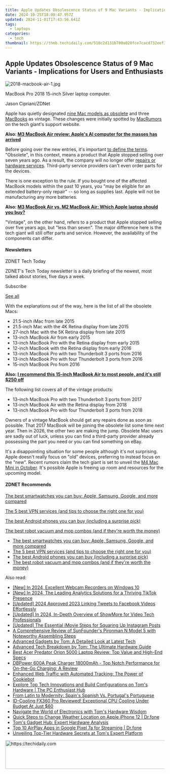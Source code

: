 ```yaml
---
title: Apple Updates Obsolescence Status of 9 Mac Variants - Implications for Users and Enthusiasts
date: 2024-10-25T18:00:47.957Z
updated: 2024-11-01T17:43:56.641Z
tags:
  - laptops
categories:
  - tech
thumbnail: https://thmb.techidaily.com/518c2d131b700a020fce7cacd732eef38c6bf9388dea5d5963d4cc5e8d601321.jpg
---
```


## Apple Updates Obsolescence Status of 9 Mac Variants - Implications for Users and Enthusiasts

![2018-macbook-air-1.jpg](https://www.zdnet.com/a/img/resize/b61bfecc1dbd24a80b1e98b520e8c46c9dd4c681/2019/10/09/2922862e-34ba-4a79-b8ae-5d2efa7f2944/macbook-pro.jpg?auto=webp&width=1280)

MacBook Pro 2018 15-inch Silver laptop computer.

Jason Cipriani/ZDNet

Apple has quietly designated [nine Mac models as obsolete](https://support.apple.com/en-us/102772) and three [MacBooks](https://www.zdnet.com/article/best-mac/) as vintage. These changes were initially spotted by [MacRumors](https://www.macrumors.com/2024/09/23/apple-adds-12-macs-to-vintage-obsolete-lists-ob/) on the tech giant's support website.

**Also: [M3 MacBook Air review: Apple's AI computer for the masses has arrived](https://www.zdnet.com/article/m3-macbook-air-review/)**

Before going over the new entries, it's important [to define the terms](https://www.zdnet.com/article/apple-says-your-device-may-now-be-vintage-or-obsolete-heres-why-and-what-that-means/). "Obsolete", in this context, means a product that Apple stopped selling over seven years ago. As a result, the company will no longer offer [repairs or hardware services](https://www.zdnet.com/article/broken-iphone-or-macbook-apple-expands-self-service-repair-so-you-can-fix-them-at-home/). Third-party service providers can't even order parts for the devices.

There is one exception to the rule. If you bought one of the affected MacBook models within the past 10 years, you "may be eligible for an extended battery-only repair" -- so long as supplies last. Apple will not be manufacturing any more batteries.

**Also: [M3 MacBook Air vs. M2 MacBook Air: Which Apple laptop should you buy?](https://www.zdnet.com/article/m3-macbook-air-vs-m2-macbook-air/)**

"Vintage", on the other hand, refers to a product that Apple stopped selling over five years ago, but "less than seven". The major difference here is the tech giant will still offer parts and service. However, the availability of the components can differ.

#### Newsletters

ZDNET Tech Today

ZDNET's Tech Today newsletter is a daily briefing of the newest, most talked about stories, five days a week.

 Subscribe

[See all](https://www.zdnet.com/newsletters/)

With the explanations out of the way, here is the list of all the obsolete Macs:

* 21.5-inch iMac from late 2015
* 21.5-inch Mac with the 4K Retina display from late 2015
* 27-inch Mac with the 5K Retina display from late 2015
* 13-inch MacBook Air from early 2015
* 13-inch MacBook Pro with the Retina display from early 2015
* 12-inch MacBook with the Retina display from early 2016
* 13-inch MacBook Pro with two Thunderbolt 3 ports from 2016
* 13-inch MacBook Pro with four Thunderbolt 3 ports from 2016
* 15-inch MacBook Pro from 2016

**Also: [I recommend this 15-inch MacBook Air to most people, and it's still $250 off](https://www.zdnet.com/article/i-recommend-this-15-inch-macbook-air-to-most-people-and-its-still-250-off/)**

The following list covers all of the vintage products:

* 13–inch MacBook Pro with two Thunderbolt 3 ports from 2017
* 13-inch MacBook Air with the Retina display from 2018
* 13-inch MacBook Pro with four Thunderbolt 3 ports from 2018

Owners of a vintage MacBook should get any repairs done as soon as possible. That 2017 MacBook will be joining the obsolete list some time next year. Then in 2026, the other two are making the jump. Obsolete Mac users are sadly out of luck, unless you can find a third-party provider already possessing the part you need or you can find something on eBay.

It's a disappointing situation for some people although it's not surprising. Apple doesn't really focus on "old" devices, preferring to instead focus on the "new". Recent rumors claim the tech giant is set to unveil the [M4 Mac Mini in October](https://www.zdnet.com/article/the-one-mac-studio-feature-keeping-me-from-buying-a-new-m4-mac-mini-this-fall/). It's possible Apple is freeing up room and resources for the upcoming model.

#### **ZDNET** Recommends

[The best smartwatches you can buy: Apple, Samsung, Google, and more compared](https://www.zdnet.com/article/best-smartwatch/ "The best smartwatches you can buy: Apple, Samsung, Google, and more compared")

[The 5 best VPN services (and tips to choose the right one for you)](https://www.zdnet.com/article/best-vpn/ "The 5 best VPN services (and tips to choose the right one for you)")

[The best Android phones you can buy (including a surprise pick)](https://www.zdnet.com/article/best-android-phone/ "The best Android phones you can buy (including a surprise pick)")

[The best robot vacuum and mop combos (and if they're worth the money)](https://www.zdnet.com/article/best-robot-vacuum-mop/ "The best robot vacuum and mop combos (and if they're worth the money)")

* [The best smartwatches you can buy: Apple, Samsung, Google, and more compared](https://www.zdnet.com/article/best-smartwatch/ "The best smartwatches you can buy: Apple, Samsung, Google, and more compared")
* [The 5 best VPN services (and tips to choose the right one for you)](https://www.zdnet.com/article/best-vpn/ "The 5 best VPN services (and tips to choose the right one for you)")
* [The best Android phones you can buy (including a surprise pick)](https://www.zdnet.com/article/best-android-phone/ "The best Android phones you can buy (including a surprise pick)")
* [The best robot vacuum and mop combos (and if they're worth the money)](https://www.zdnet.com/article/best-robot-vacuum-mop/ "The best robot vacuum and mop combos (and if they're worth the money)")

<ins class="adsbygoogle"
     style="display:block"
     data-ad-format="autorelaxed"
     data-ad-client="ca-pub-7571918770474297"
     data-ad-slot="1223367746"></ins>

<ins class="adsbygoogle"
     style="display:block"
     data-ad-client="ca-pub-7571918770474297"
     data-ad-slot="8358498916"
     data-ad-format="auto"
     data-full-width-responsive="true"></ins>

<span class="atpl-alsoreadstyle">Also read:</span>
<div><ul>
<li><a href="https://desktop-recording.techidaily.com/new-in-2024-excellent-webcam-recorders-on-windows-10/"><u>[New] In 2024, Excellent Webcam Recorders on Windows 10</u></a></li>
<li><a href="https://tiktok-clips.techidaily.com/new-in-2024-the-leading-analytics-solutions-for-a-thriving-tiktok-presence/"><u>[New] In 2024, The Leading Analytics Solutions for a Thriving TikTok Presence</u></a></li>
<li><a href="https://twitter-videos.techidaily.com/updated-2024-approved-2023-linking-tweets-to-facebook-videos-effortlessly/"><u>[Updated] 2024 Approved 2023 Linking Tweets to Facebook Videos Effortlessly</u></a></li>
<li><a href="https://screen-sharing-recording.techidaily.com/updated-in-2024-in-depth-overview-of-showmore-for-video-tech-professionals/"><u>[Updated] In 2024, In-Depth Overview of ShowMore for Video Tech Professionals</u></a></li>
<li><a href="https://instagram-video-recordings.techidaily.com/updated-the-essential-imovie-steps-for-squaring-up-instagram-posts/"><u>[Updated] The Essential iMovie Steps for Squaring Up Instagram Posts</u></a></li>
<li><a href="https://hardware-reviews.techidaily.com/a-comprehensive-review-of-sunfounders-pironman-n-model-5-with-noteworthy-assembling-steps/"><u>A Comprehensive Review of SunFounder's Pironman N Model 5 with Noteworthy Assembling Steps</u></a></li>
<li><a href="https://hardware-reviews.techidaily.com/advanced-gadgets-by-tom-a-detailed-look-at-latest-tech/"><u>Advanced Gadgets by Tom: A Detailed Look at Latest Tech</u></a></li>
<li><a href="https://hardware-reviews.techidaily.com/advanced-tech-breakdown-by-tom-the-ultimate-hardware-guide/"><u>Advanced Tech Breakdown by Tom: The Ultimate Hardware Guide</u></a></li>
<li><a href="https://hardware-reviews.techidaily.com/best-acer-predator-orion-5000-laptop-review-top-value-and-high-end-specs/"><u>Best Acer Predator Orion 5000 Laptop Review: Top Value and High-End Specs</u></a></li>
<li><a href="https://buynow-help.techidaily.com/dbpower-600a-peak-charger-18000mah-top-notch-performance-for-on-the-go-charging-a-review/"><u>DBPower 600A Peak Charger 18000mAh - Top Notch Performance for On-the-Go Charging: A Review</u></a></li>
<li><a href="https://solve-marvelous.techidaily.com/enhanced-web-traffic-with-automated-tracking-the-power-of-cookiebot/"><u>Enhanced Web Traffic with Automated Tracking: The Power of Cookiebot</u></a></li>
<li><a href="https://hardware-reviews.techidaily.com/explore-top-tech-innovations-and-build-configurations-on-toms-hardware-the-pc-enthusiast-hub/"><u>Explore Top Tech Innovations and Build Configurations on Tom's Hardware | The PC Enthusiast Hub</u></a></li>
<li><a href="https://mondly-stories.techidaily.com/from-latin-to-modernity-spains-spanish-vs-portugals-portuguese/"><u>From Latin to Modernity: Spain's Spanish Vs. Portugal's Portuguese</u></a></li>
<li><a href="https://hardware-reviews.techidaily.com/id-cooling-fx360-pro-reviewed-exceptional-cpu-cooling-under-budget-at-just-60/"><u>ID-Cooling FX360 Pro Reviewed! Exceptional CPU Cooling Under Budget At Just $60</u></a></li>
<li><a href="https://hardware-reviews.techidaily.com/navigate-the-world-of-electronics-with-toms-hardware-wisdom/"><u>Navigate the World of Electronics with Tom's Hardware Wisdom</u></a></li>
<li><a href="https://iphone-location.techidaily.com/quick-steps-to-change-weather-location-on-apple-iphone-12-drfone-by-drfone-virtual-ios/"><u>Quick Steps to Change Weather Location on Apple iPhone 12 | Dr.fone</u></a></li>
<li><a href="https://hardware-reviews.techidaily.com/toms-gadget-hub-expert-hardware-analysis/"><u>Tom's Gadget Hub: Expert Hardware Analysis</u></a></li>
<li><a href="https://screen-mirror.techidaily.com/top-10-airplay-apps-in-google-pixel-7a-for-streaming-drfone-by-drfone-android/"><u>Top 10 AirPlay Apps in Google Pixel 7a for Streaming | Dr.fone</u></a></li>
<li><a href="https://hardware-reviews.techidaily.com/unveiling-top-tier-hardware-secrets-at-toms-expert-platform/"><u>Unveiling Top-Tier Hardware Secrets at Tom's Expert Platform</u></a></li>
</ul></div>

<!-- affiliate ads begin -->
<a href="https://appsumo.8odi.net/c/5597632/2094419/7443" target="_top" id="2094419">
  <img src="//a.impactradius-go.com/display-ad/7443-2094419" border="0" alt="https://techidaily.com" width="728" height="90"/>
</a>
<img height="0" width="0" src="https://appsumo.8odi.net/i/5597632/2094419/7443" style="position:absolute;visibility:hidden;" border="0" />
<!-- affiliate ads end -->

